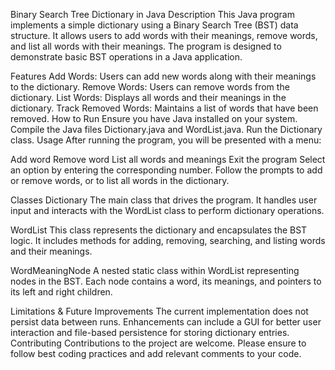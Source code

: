 Binary Search Tree Dictionary in Java
Description
This Java program implements a simple dictionary using a Binary Search Tree (BST) data structure. It allows users to add words with their meanings, remove words, and list all words with their meanings. The program is designed to demonstrate basic BST operations in a Java application.

Features
Add Words: Users can add new words along with their meanings to the dictionary.
Remove Words: Users can remove words from the dictionary.
List Words: Displays all words and their meanings in the dictionary.
Track Removed Words: Maintains a list of words that have been removed.
How to Run
Ensure you have Java installed on your system.
Compile the Java files Dictionary.java and WordList.java.
Run the Dictionary class.
Usage
After running the program, you will be presented with a menu:

Add word
Remove word
List all words and meanings
Exit the program
Select an option by entering the corresponding number. Follow the prompts to add or remove words, or to list all words in the dictionary.

Classes
Dictionary
The main class that drives the program. It handles user input and interacts with the WordList class to perform dictionary operations.

WordList
This class represents the dictionary and encapsulates the BST logic. It includes methods for adding, removing, searching, and listing words and their meanings.

WordMeaningNode
A nested static class within WordList representing nodes in the BST. Each node contains a word, its meanings, and pointers to its left and right children.

Limitations & Future Improvements
The current implementation does not persist data between runs.
Enhancements can include a GUI for better user interaction and file-based persistence for storing dictionary entries.
Contributing
Contributions to the project are welcome. Please ensure to follow best coding practices and add relevant comments to your code.
